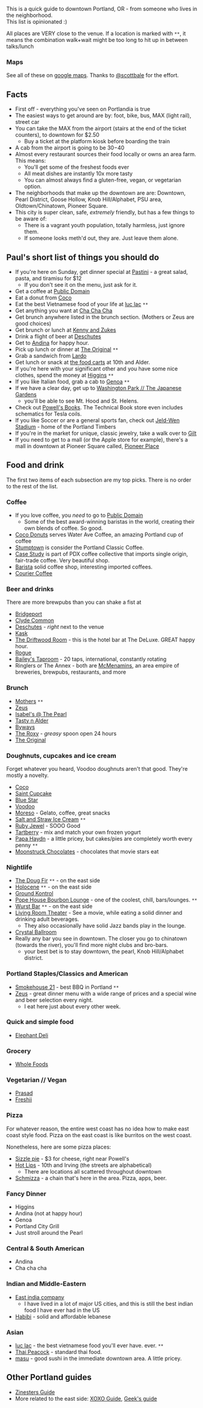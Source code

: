 This is a quick guide to downtown Portland, OR - from someone who lives in the neighborhood.  
This list is opinionated :)

All places are VERY close to the venue.  If a location is marked with `**`, it means the combination walk+wait might be too long to hit up in between talks/lunch

### Maps

See all of these on [google maps](http://goo.gl/maps/JXfqT).
Thanks to [@scottbale](https://twitter.com/scottbale) for the effort.

Facts
-------

 * First off - everything you've seen on Portlandia is true
 * The easiest ways to get around are by: foot, bike, bus, MAX (light rail), street car
 * You can take the MAX from the airport (stairs at the end of the ticket counters), to downtown for $2.50
   * Buy a ticket at the platform kiosk before boarding the train
 * A cab from the airport is going to be $30-$40
 * Almost every restaurant sources their food locally or owns an area farm.  This means:
   * You'll get some of the freshest foods ever
   * All meat dishes are instantly 10x more tasty
   * You can almost always find a gluten-free, vegan, or vegetarian option.
 * The neighborhoods that make up the downtown are are: Downtown, Pearl District, Goose Hollow, Knob Hill/Alphabet, PSU area, Oldtown/Chinatown, Pioneer Square.
 * This city is super clean, safe, *extremely* friendly, but has a few things to be aware of:
   * There is a vagrant youth population, totally harmless, just ignore them.
   * If someone looks meth'd out, they are.  Just leave them alone.


Paul's short list of things you should do
------------------------------------------

 * If you're here on Sunday, get dinner special at [Pastini](http://www.pastini.com/) - a great salad, pasta, and tiramisu for $12
   * If you don't see it on the menu, just ask for it.
 * Get a coffee at [Public Domain](http://www.publicdomaincoffee.com/)
 * Eat a donut from [Coco](http://cocodonuts.com/)
 * Eat the best Vietnamese food of your life at [luc lac](http://www.luclackitchen.com/) `**`
 * Get anything you want at [Cha Cha Cha](http://chachachapdx.com/)
 * Get brunch anywhere listed in the brunch section. (Mothers or Zeus are good choices)
 * Get brunch or lunch at [Kenny and Zukes](http://www.kennyandzukes.com/)
 * Drink a flight of beer at [Deschutes](http://www.deschutesbrewery.com/locations/portland)
 * Get to [Andina](http://www.andinarestaurant.com/) for happy hour.
 * Pick up lunch or dinner at [The Original](http://originaldinerant.com/) `**`
 * Grab a sandwich from [Lardo](http://lardopdx.com/menuwest.html)
 * Get lunch or snack at [the food carts](http://www.foodcartsportland.com/) at 10th and Alder.
 * If you're here with your significant other and you have some nice clothes, spend the money at [Higgins](http://www.higginsportland.com/) `**`
 * If you like Italian food, grab a cab to [Genoa](http://www.genoarestaurant.com/) `**`
 * If we have a clear day, get up to [Washington Park // The Japanese Gardens](http://washingtonparkpdx.org/)
   * you'll be able to see Mt. Hood and St. Helens.
 * Check out [Powell's Books](http://www.powells.com/locations/powells-city-of-books/).  The Technical Book store even includes schematics for Tesla coils.
 * If you like Soccer or are a general sports fan, check out [Jeld-Wen Stadium](http://jeld-wenfield.com/) - home of the Portland Timbers
 * If you're in the market for unique, classic jewelry, take a walk over to [Gilt](http://www.giltjewelry.com/)
 * If you need to get to a mall (or the Apple store for example), there's a mall in downtown at Pioneer Square called, [Pioneer Place](http://www.pioneerplace.com/)


Food and drink
----------------

The first two items of each subsection are my top picks.
There is no order to the rest of the list.

### Coffee

 * If you love coffee, you *need* to go to [Public Domain](http://www.publicdomaincoffee.com/)
   * Some of the best award-winning baristas in the world, creating their own blends of coffee.  So good.
 * [Coco Donuts](http://cocodonuts.com/) serves Water Ave Coffee, an amazing Portland cup of coffee
 * [Stumptown](http://stumptowncoffee.com/) is consider the Portland Classic Coffee.
 * [Case Study](http://www.casestudycoffee.com/) is part of PDX coffee collective that imports single origin, fair-trade coffee. Very beautiful shop.
 * [Barista](http://shop.baristapdx.com/) solid coffee shop, interesting imported coffees.
 * [Courier Coffee](http://www.couriercoffeeroasters.com/)

### Beer and drinks

There are more brewpubs than you can shake a fist at

 * [Bridgeport](http://www.bridgeportbrew.com/)
 * [Clyde Common](http://www.clydecommon.com/)
 * [Deschutes](http://www.deschutesbrewery.com/locations/portland) - *right* next to the venue
 * [Kask](http://grunerpdx.com/kask/)
 * [The Driftwood Room](http://www.hoteldeluxeportland.com/hotel-deluxe-restaurant-bar/) - this is the hotel bar at The DeLuxe. GREAT happy hour.
 * [Rogue](http://rogue.com/locations/locations.php)
 * [Bailey's Taproom](http://www.baileystaproom.com/) - 20 taps, international, constantly rotating
 * Ringlers or The Annex - both are [McMenamins](http://www.mcmenamins.com/Pubs), an area empire of breweries, brewpubs, restaurants, and more

### Brunch

 * [Mothers](http://www.mothersbistro.com/) `**`
 * [Zeus](http://www.mcmenamins.com/1625-zeus-caf-at-crystal-hotel-menus)
 * [Isabel's @ The Pearl](http://www.isabelscantina.com/)
 * [Tasty n Alder](http://tastyntasty.com/alder/)
 * [Byways](http://bywayscafe.com/)
 * [The Roxy](http://www.theroxydiner.com/) - *greasy* spoon open 24 hours
 * [The Original](http://originaldinerant.com/)

### Doughnuts, cupcakes and ice cream

Forget whatever you heard, Voodoo doughnuts aren't that good.  They're mostly a novelty.

 * [Coco](http://cocodonuts.com/)
 * [Saint Cupcake](http://www.saintcupcake.com/)
 * [Blue Star](http://www.yelp.com/biz/blue-star-donuts-portland)
 * [Voodoo](http://voodoodoughnut.com/)
 * [Moreso](http://www.morsopdx.com/) - Gelato, coffee, great snacks
 * [Salt and Straw Ice Cream](http://saltandstraw.com/) `**`
 * [Ruby Jewel](http://www.rubyjewel.net/scoop-shop/) - SOOO Good
 * [Tartberry](http://tartberryinc.com/) - mix and match your own frozen yogurt
 * [Papa Haydn](http://www.papahaydn.com/) - a little pricey, but cakes/pies are completely worth every penny `**`
 * [Moonstruck Chocolates](http://www.moonstruckchocolate.com/our_cafes.aspx) - chocolates that movie stars eat

### Nightlife

 * [The Doug Fir](http://www.dougfirlounge.com/) `**` - on the east side
 * [Holocene](http://www.holocene.org/) `**` - on the east side
 * [Ground Kontrol](http://groundkontrol.com/)
 * [Pope House Bourbon Lounge](http://popehouselounge.com/) - one of the coolest, chill, bars/lounges. `**`
 * [Wurst Bar](http://thewurstpdx.com/) `**` - on the east side
 * [Living Room Theater](http://pdx.livingroomtheaters.com/) - See a movie, while eating a solid dinner and drinking adult beverages.
   * They also occasionally have solid Jazz bands play in the lounge.
 * [Crystal Ballroom](http://www.mcmenamins.com/crystalballroom)
 * Really any bar you see in downtown.  The closer you go to chinatown (towards the river), you'll find more night clubs and bro-bars.
   * your best bet is to stay downtown, the pearl, Knob Hill/Alphabet district.

### Portland Staples/Classics and American

 * [Smokehouse 21](http://smokehouse21.com/smokehouse-21/eat/) - best BBQ in Portland `**`
 * [Zeus](http://www.mcmenamins.com/1625-zeus-caf-at-crystal-hotel-menus) - great dinner menu with a wide range of prices and a special wine and beer selection every night.
   * I eat here just about every other week.

### Quick and simple food

 * [Elephant Deli](https://www.elephantsdeli.com/)


### Grocery

 * [Whole Foods](http://www.wholefoodsmarket.com/stores/pearl)

### Vegetarian // Vegan

 * [Prasad](http://prasadcuisine.squarespace.com/)
 * [Freshii](http://www.yelp.com/biz/freshii-portland-2)

### Pizza

For whatever reason, the entire west coast has no idea how to make east coast style food.
Pizza on the east coast is like burritos on the west coast.

Nonetheless, here are some pizza places:

 * [Sizzle pie](http://www.sizzlepie.com/) - $3 for cheese, right near Powell's
 * [Hot Lips](http://hotlipspizza.com/) - 10th and Irving (the streets are alphabetical)
   * There are locations all scattered throughout downtown
 * [Schmizza](http://schmizza.com/menu) - a chain that's here in the area. Pizza, apps, beer.

### Fancy Dinner

 * Higgins
 * Andina (not at happy hour)
 * Genoa
 * Portland City Grill
 * Just stroll around the Pearl

### Central & South American

 * Andina
 * Cha cha cha

### Indian and Middle-Eastern

 * [East india company](http://www.eastindiacopdx.com/)
   * I have lived in a lot of major US cities, and this is still the best indian food I have ever had in the US
 * [Habibi](http://www.habibirestaurantpdx.com/) - solid and affordable lebanese

### Asian

 * [luc lac](http://www.luclackitchen.com/) - the best vietnamese food you'll ever have.  ever. `**`
 * [Thai Peacock](http://www.thaipeacockrestaurant.com/) - standard thai food.
 * [masu](http://masusushi.com/) - good sushi in the immediate downtown area.  A little pricey.


Other Portland guides
-----------------------

 * [Zinesters Guide](http://pdxguide.org/)
 * More related to the east side: [XOXO Guide](http://2012.xoxofest.com/guide/), [Geek's guide](http://waxy.org/2011/09/geeks_guide_to_portland_2011/)

